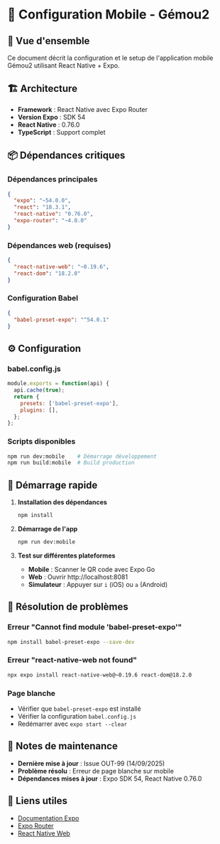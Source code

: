 # 📱 Configuration Mobile - Gémou2

## 🎯 Vue d'ensemble

Ce document décrit la configuration et le setup de l'application mobile Gémou2 utilisant React Native + Expo.

## 🏗️ Architecture

- **Framework** : React Native avec Expo Router
- **Version Expo** : SDK 54
- **React Native** : 0.76.0
- **TypeScript** : Support complet

## 📦 Dépendances critiques

### Dépendances principales
```json
{
  "expo": "~54.0.0",
  "react": "18.3.1",
  "react-native": "0.76.0",
  "expo-router": "~4.0.0"
}
```

### Dépendances web (requises)
```json
{
  "react-native-web": "~0.19.6",
  "react-dom": "18.2.0"
}
```

### Configuration Babel
```json
{
  "babel-preset-expo": "^54.0.1"
}
```

## ⚙️ Configuration

### babel.config.js
```javascript
module.exports = function(api) {
  api.cache(true);
  return {
    presets: ['babel-preset-expo'],
    plugins: [],
  };
};
```

### Scripts disponibles
```bash
npm run dev:mobile    # Démarrage développement
npm run build:mobile  # Build production
```

## 🚀 Démarrage rapide

1. **Installation des dépendances**
   ```bash
   npm install
   ```

2. **Démarrage de l'app**
   ```bash
   npm run dev:mobile
   ```

3. **Test sur différentes plateformes**
   - **Mobile** : Scanner le QR code avec Expo Go
   - **Web** : Ouvrir http://localhost:8081
   - **Simulateur** : Appuyer sur `i` (iOS) ou `a` (Android)

## 🔧 Résolution de problèmes

### Erreur "Cannot find module 'babel-preset-expo'"
```bash
npm install babel-preset-expo --save-dev
```

### Erreur "react-native-web not found"
```bash
npx expo install react-native-web@~0.19.6 react-dom@18.2.0
```

### Page blanche
- Vérifier que `babel-preset-expo` est installé
- Vérifier la configuration `babel.config.js`
- Redémarrer avec `expo start --clear`

## 📝 Notes de maintenance

- **Dernière mise à jour** : Issue OUT-99 (14/09/2025)
- **Problème résolu** : Erreur de page blanche sur mobile
- **Dépendances mises à jour** : Expo SDK 54, React Native 0.76.0

## 🔗 Liens utiles

- [Documentation Expo](https://docs.expo.dev/)
- [Expo Router](https://expo.github.io/router/)
- [React Native Web](https://necolas.github.io/react-native-web/)
